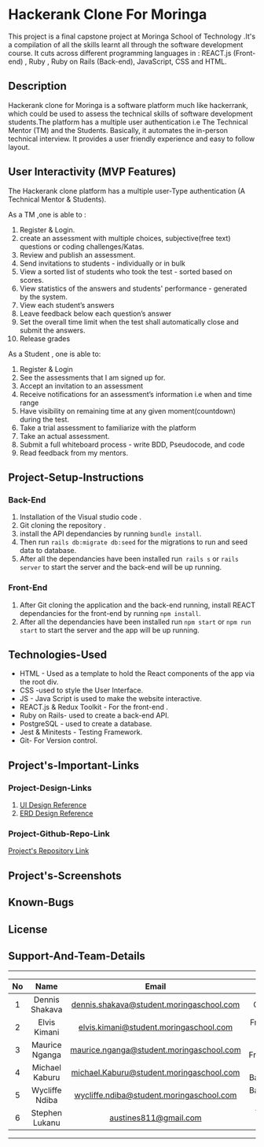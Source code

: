 # Hackerank Clone For Moringa
This project is a final capstone project at Moringa School of Technology .It's a compilation of all the skills learnt all through the software development course. It cuts across different programming languages in : REACT.js (Front-end) , Ruby , Ruby on Rails (Back-end), JavaScript, CSS and HTML.

## Description
Hackerank clone for Moringa is a software platform much like hackerrank, which could be used to assess the technical skills of software development students.The platform has a multiple user authentication i.e The Technical Mentor (TM) and the Students. Basically, it automates the in-person technical interview. It provides a user friendly experience and easy to follow layout. 

## User Interactivity (MVP Features)
The Hackerank clone platform has a multiple user-Type authentication (A Technical Mentor & Students).

As a TM ,one is able to :

1. Register & Login.
1. create an assessment with multiple choices, subjective(free text) questions or coding challenges/Katas.
1. Review and publish an assessment.
1. Send invitations to students - individually or in bulk
1. View a sorted list of students who took the test - sorted based on scores.
1. View statistics of the answers and students' performance - generated by the system.
1. View each student’s answers
1. Leave feedback below each question’s answer
1. Set the overall time limit when the test shall automatically close and submit the answers.
1. Release grades

As a Student , one is able to:

1. Register & Login 
1. See the assessments that I am signed up for.
1. Accept an invitation to an assessment
1. Receive notifications for an assessment’s information i.e when and time range
1. Have visibility on remaining time at any given moment(countdown) during the test.
1. Take a trial assessment to familiarize with the platform
1. Take an actual assessment.
1. Submit a full whiteboard process - write BDD, Pseudocode, and code
1. Read feedback from my mentors.

## Project-Setup-Instructions
### Back-End
1. Installation of the Visual studio code . 
1. Git cloning the repository .
1. install the API dependancies by running `bundle install`. 
1. Then run `rails db:migrate db:seed` for the migrations to run and seed data to database.
1. After all the dependancies have been installed run` rails s` or `rails server` to start the server and the back-end will be up running.

### Front-End
1. After Git cloning the application and the back-end running, install REACT dependancies for the front-end by running `npm install`.  
1. After all the dependancies have been installed run `npm start` or `npm run start` to start the server and the app will be up running.

## Technologies-Used
* HTML - Used as a template to hold the React components of the app via the root div. <br/>
* CSS -used to style the User Interface. <br/>
* JS - Java Script is used to make the website interactive. <br/>
* REACT.js & Redux Toolkit - For the front-end . <br/>
* Ruby on Rails- used to create a back-end API. <br/>
* PostgreSQL - used to create a database. <br/>
* ​Jest & Minitests - Testing Framework. <br/>
* Git- For Version control.

## Project's-Important-Links

### Project-Design-Links
1. [UI Design Reference](https://www.figma.com/file/tUituS41lsYX94PYEnln59/Hacker-rank?node-id=1%3A2)
1. [ERD Design Reference](https://drive.google.com/file/d/1v_okCflmD6JtfT3j8mmLlkuQI4pIeukT/view)

### Project-Github-Repo-Link
[Project's Repository Link](https://github.com/TheEmerald001/Moringa-Hackerank.git)

## Project's-Screenshots

## Known-Bugs

## License

## Support-And-Team-Details

---
| No | Name | Email | Role |
|:---:|:---:|:---:|:---:|
| 1 | Dennis Shakava | dennis.shakava@student.moringaschool.com | Quaso |
| 2 | Elvis Kimani | elvis.kimani@student.moringaschool.com | Fronend Dev |
| 3 | Maurice Nganga | maurice.nganga@student.moringaschool.com | Lead Frentend |
| 4 | Michael Kaburu | michael.Kaburu@student.moringaschool.com | Lead Backend |
| 5 | Wycliffe Ndiba | wycliffe.ndiba@student.moringaschool.com | Backend Dev |
| 6 | Stephen Lukanu | austines811@gmail.com |Team Lead |
---

